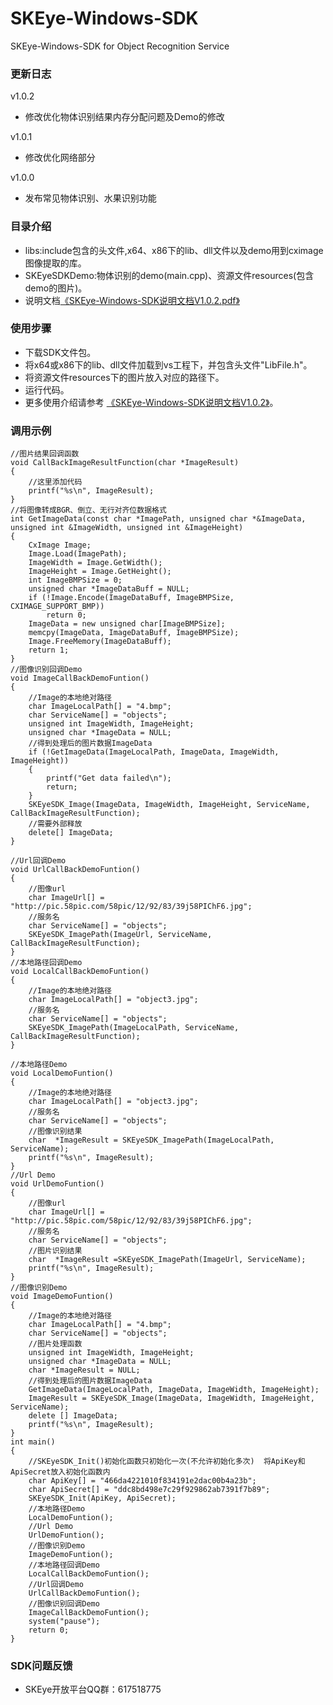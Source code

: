 # SKEye-Windows-SDK
SKEye-Windows-SDK for Object Recognition Service 
###  更新日志
v1.0.2
- 修改优化物体识别结果内存分配问题及Demo的修改

v1.0.1
- 修改优化网络部分

v1.0.0
- 发布常见物体识别、水果识别功能
###  目录介绍
- libs:include包含的头文件,x64、x86下的lib、dll文件以及demo用到cximage图像提取的库。
- SKEyeSDKDemo:物体识别的demo(main.cpp)、资源文件resources(包含demo的图片)。
- 说明文档[《SKEye-Windows-SDK说明文档V1.0.2.pdf》](https://github.com/interjoy/SKEye-Windows-SDK/blob/master/SKEye-Windows-SDK%E8%AF%B4%E6%98%8E%E6%96%87%E6%A1%A3V1.0.2.pdf)
###  使用步骤
- 下载SDK文件包。
- 将x64或x86下的lib、dll文件加载到vs工程下，并包含头文件"LibFile.h"。
- 将资源文件resources下的图片放入对应的路径下。
- 运行代码。
- 更多使用介绍请参考 [《SKEye-Windows-SDK说明文档V1.0.2》](https://github.com/interjoy/SKEye-Windows-SDK/blob/master/SKEye-Windows-SDK%E8%AF%B4%E6%98%8E%E6%96%87%E6%A1%A3V1.0.2.pdf)。
###  调用示例
```
//图片结果回调函数
void CallBackImageResultFunction(char *ImageResult)
{
	//这里添加代码
	printf("%s\n", ImageResult);
}
//将图像转成BGR、倒立、无行对齐位数据格式
int GetImageData(const char *ImagePath, unsigned char *&ImageData, unsigned int &ImageWidth, unsigned int &ImageHeight)
{
	CxImage Image;
	Image.Load(ImagePath);
	ImageWidth = Image.GetWidth();
	ImageHeight = Image.GetHeight();
	int ImageBMPSize = 0;
	unsigned char *ImageDataBuff = NULL;
	if (!Image.Encode(ImageDataBuff, ImageBMPSize, CXIMAGE_SUPPORT_BMP))
		return 0;
	ImageData = new unsigned char[ImageBMPSize];
	memcpy(ImageData, ImageDataBuff, ImageBMPSize);
	Image.FreeMemory(ImageDataBuff);
	return 1;
}
//图像识别回调Demo
void ImageCallBackDemoFuntion()
{
	//Image的本地绝对路径
	char ImageLocalPath[] = "4.bmp";
	char ServiceName[] = "objects";
	unsigned int ImageWidth, ImageHeight;
	unsigned char *ImageData = NULL;
	//得到处理后的图片数据ImageData
	if (!GetImageData(ImageLocalPath, ImageData, ImageWidth, ImageHeight))
	{
		printf("Get data failed\n");
		return;
	}
	SKEyeSDK_Image(ImageData, ImageWidth, ImageHeight, ServiceName, CallBackImageResultFunction);
	//需要外部释放
	delete[] ImageData;
}

//Url回调Demo
void UrlCallBackDemoFuntion()
{
	//图像url
	char ImageUrl[] = "http://pic.58pic.com/58pic/12/92/83/39j58PIChF6.jpg";
	//服务名
	char ServiceName[] = "objects";
	SKEyeSDK_ImagePath(ImageUrl, ServiceName, CallBackImageResultFunction);
}
//本地路径回调Demo
void LocalCallBackDemoFuntion()
{
	//Image的本地绝对路径
	char ImageLocalPath[] = "object3.jpg";
	//服务名
	char ServiceName[] = "objects";
	SKEyeSDK_ImagePath(ImageLocalPath, ServiceName, CallBackImageResultFunction);
}

//本地路径Demo
void LocalDemoFuntion()
{
	//Image的本地绝对路径
	char ImageLocalPath[] = "object3.jpg";
	//服务名
	char ServiceName[] = "objects";
	//图像识别结果
	char  *ImageResult = SKEyeSDK_ImagePath(ImageLocalPath, ServiceName);
	printf("%s\n", ImageResult);
}
//Url Demo
void UrlDemoFuntion()
{
	//图像url
	char ImageUrl[] = "http://pic.58pic.com/58pic/12/92/83/39j58PIChF6.jpg";
	//服务名
	char ServiceName[] = "objects";
	//图片识别结果
	char  *ImageResult =SKEyeSDK_ImagePath(ImageUrl, ServiceName);
	printf("%s\n", ImageResult);
}
//图像识别Demo
void ImageDemoFuntion()
{
	//Image的本地绝对路径
	char ImageLocalPath[] = "4.bmp";
	char ServiceName[] = "objects";
	//图片处理函数
	unsigned int ImageWidth, ImageHeight;
	unsigned char *ImageData = NULL;
	char *ImageResult = NULL;
	//得到处理后的图片数据ImageData
	GetImageData(ImageLocalPath, ImageData, ImageWidth, ImageHeight);
	ImageResult = SKEyeSDK_Image(ImageData, ImageWidth, ImageHeight, ServiceName);
	delete [] ImageData;
	printf("%s\n", ImageResult);
}
int main()
{
	//SKEyeSDK_Init()初始化函数只初始化一次(不允许初始化多次)  将ApiKey和ApiSecret放入初始化函数内
	char ApiKey[] = "466da4221010f834191e2dac00b4a23b";
	char ApiSecret[] = "ddc8bd498e7c29f929862ab7391f7b89";
	SKEyeSDK_Init(ApiKey, ApiSecret);
	//本地路径Demo
	LocalDemoFuntion();
	//Url Demo
	UrlDemoFuntion();
	//图像识别Demo
	ImageDemoFuntion();
	//本地路径回调Demo
	LocalCallBackDemoFuntion();
	//Url回调Demo
	UrlCallBackDemoFuntion();
	//图像识别回调Demo
	ImageCallBackDemoFuntion();
	system("pause");
	return 0;
}
```
###  SDK问题反馈
- SKEye开放平台QQ群：617518775
